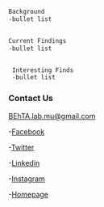 ```markdown
Background
-bullet list


Current Findings
-bullet list


 Interesting Finds
 -bullet list
```



### Contact Us
BEhTA.lab.mu@gmail.com

-[Facebook](https://www.facebook.com/BEhTA.lab.mu/?view_public_for=333460707302009)

-[Twitter](https://twitter.com/BEhTA_Lab)

-[Linkedin]()

-[Instagram](https://www.instagram.com/behta_lab/)

-[Homepage](https://behta.github.io/BEhTA.Lab/)
